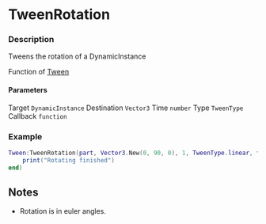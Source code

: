 # TweenRotation

### Description

Tweens the rotation of a DynamicInstance

Function of [Tween](../../)

#### Parameters

Target `DynamicInstance`
Destination `Vector3`
Time `number`
Type `TweenType`
Callback `function`

### Example

```lua
Tween:TweenRotation(part, Vector3.New(0, 90, 0), 1, TweenType.linear, function()
    print("Rotating finished")
end)
```

## Notes

- Rotation is in euler angles.

